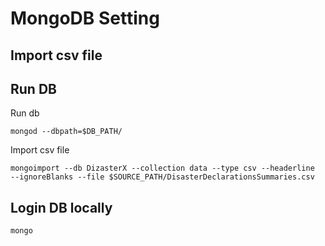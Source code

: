 # MongoDB Setting

## Import csv file
## Run DB
Run db 
```
mongod --dbpath=$DB_PATH/
```

Import csv file
```
mongoimport --db DizasterX --collection data --type csv --headerline 
--ignoreBlanks --file $SOURCE_PATH/DisasterDeclarationsSummaries.csv
```

## Login DB locally

```
mongo
```